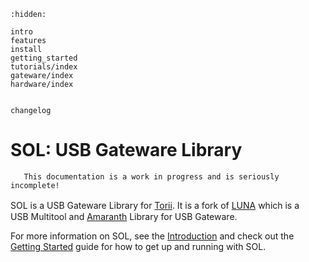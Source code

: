 ```{toctree}
:hidden:

intro
features
install
getting_started
tutorials/index
gateware/index
hardware/index


changelog
```

# SOL: USB Gateware Library

```{warning}
   This documentation is a work in progress and is seriously incomplete!
```

SOL is a USB Gateware Library for [Torii]. It is a fork of [LUNA] which is a　USB Multitool and [Amaranth] Library for USB Gateware.


For more information on SOL, see the [Introduction](./intro.md) and check out the [Getting Started](./getting_started.md) guide for how to get up and running with SOL.



[Torii]: https://github.com/shrine-maiden-heavy-industries/torii-hdl
[LUNA]: https://github.com/greatscottgadgets/luna
[Amaranth]: https://github.com/amaranth-lang/amaranth
